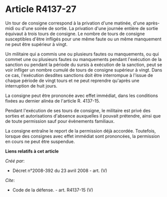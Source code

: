 # Article R4137-27

Un tour de consigne correspond à la privation d'une matinée, d'une après-midi ou d'une soirée de sortie. La privation d'une
journée entière de sortie équivaut à trois tours de consigne. Le nombre de tours de consigne susceptibles d'être infligés
pour une même faute ou un même manquement ne peut être supérieur à vingt. 

Un militaire qui a commis une ou plusieurs fautes ou manquements, ou qui commet une ou plusieurs fautes ou manquements
pendant l'exécution de la sanction ou pendant la période du sursis à exécution de la sanction, peut se voir infliger un
nombre cumulé de tours de consigne supérieur à vingt. Dans ce cas, l'exécution desdites sanctions doit être interrompue à
l'issue de chaque période de vingt tours et ne peut reprendre qu'après une interruption de huit jours. 

La consigne peut être prononcée avec effet immédiat, dans les conditions fixées au dernier alinéa de l'article R. 4137-15. 

Pendant l'exécution de ses tours de consigne, le militaire est privé des sorties et autorisations d'absence auxquelles il
pouvait prétendre, ainsi que de toute permission sauf pour évènements familiaux. 

La consigne entraîne le report de la permission déjà accordée. Toutefois, lorsque des consignes avec effet immédiat sont
prononcées, la permission en cours ne peut être suspendue.

**Liens relatifs à cet article**

_Créé par_:

  - Décret n°2008-392 du 23 avril 2008 - art. (V)

_Cite_:

  - Code de la défense. - art. R4137-15 (V)
